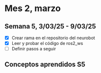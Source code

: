 # Mes 2, marzo

## Semana 5, 3/03/25 - 9/03/25

- [x] Crear rama en el repositorio del neurobot
- [x] Leer y probar el código de ros2_ws
- [ ] Definir pasos a seguir

## Conceptos aprendidos S5